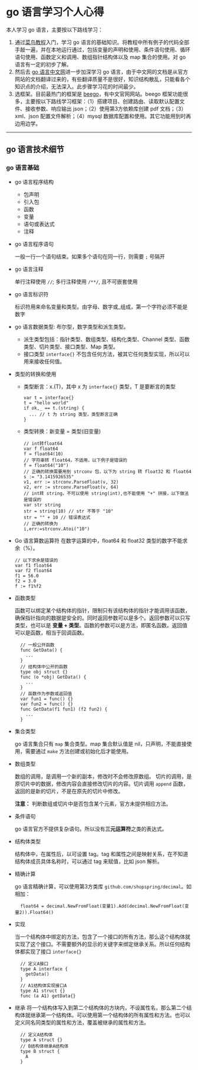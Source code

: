 # go 语言学习个人心得

本人学习 go 语言，主要按以下路线学习：

1. 通过[菜鸟教程](http://www.runoob.com/go/go-tutorial.html)入门，学习 go 语言的基础知识。将教程中所有例子的代码全部手敲一遍，并在本地运行通过，包括变量的声明和使用、条件语句使用、循环语句使用、函数定义和调用、数组指针结构体以及 map 集合的使用。对 go 语言有一定的初步了解。
2. 然后去 [go 语言中文网](http://docscn.studygolang.com/doc/)进一步加深学习 go 语言，由于中文网的文档是从官方网站的文档翻译过来的，有些翻译质量不是很好，知识结构散乱，只能看各个知识点的介绍，无法深入。此步骤学习花的时间最少。
3. 选框架。目前最热门的框架是 [beego](https://beego.me/)，有中文官网网站。beego 框架功能很多，主要按以下路线学习框架：（1）搭建项目、创建路由、读取默认配置文件、接收参数、响应输出 json；（2）使用第3方依赖库创建 pdf 文档；（3）xml、json 配置文件解析；（4）mysql 数据库配置和使用。其它功能用到时再边用边学。

********************************************************************************

## go 语言技术细节

### go 语言基础

* go 语言程序结构
  * 包声明
  * 引入包
  * 函数
  * 变量
  * 语句或表达式
  * 注释

* go 语言程序语句

  一般一行一个语句结束。如果多个语句在同一行，则需要 `;` 号隔开
  
* go 语言注释
  
  单行注释使用 `//`; 多行注释使用 `/**/`, 且不可嵌套使用
  
* go 语言标识符

  标识符用来命名变量和类型。由字母、数字或_组成，第一个字符必须不能是数字
  
* go 语言数据类型: 布尔型，数字类型和派生类型。  
  * 派生类型包括：指针类型、数组类型、结构化类型、Channel 类型、函数类型、切片类型、接口类型、Map 类型。  
  * 接口类型 `interface{}` 不包含任何方法，被其它任何类型实现，所以可以用来接收任何值。  
  
* 类型的转换和使用
  * 类型断言：x.(T)，其中 x 为 `interface{}` 类型，T 是要断言的类型
  
        var t = interface{}
        t = "hello world"
        if ok,_ == t.(string) {
          ... // t 为 string 类型，类型断言正确
        }
    
  * 类型转换：新变量 = 类型(旧变量)
    
        // int转float64
        var f float64
        f = float64(10)
        // 字符串转 float64，不适用，以下例子是错误的
        f = float64("10")
        // 正确的转换需要用到 strconv 包，以下为 string 转 float32 和 float64
        s := "3.1415926535"
        v1, err := strconv.ParseFloat(v, 32)
        v2, err := strconv.ParseFloat(v, 64)
        // int转 string，不可以使用 string(int),也不能使用 "+" 拼接，以下做法是错误的
        var str string
        str = string(10) // str 不等于 "10"
        str = "" + 10 // 错误表达式
        // 正确的转换为
        i,err:=strconv.Atoi("10")
     
* Go 语言算数运算符
  在数字运算的中，float64 和 float32 类型的数字不能求余（%）。
  
      // 以下求余是错误的
      var f1 float64
      var f2 float64
      f1 = 56.0
      f2 = 3.0
      f := f1%f2
  
* 函数类型

  函数可以绑定某个结构体的指针，限制只有该结构体的指针才能调用该函数，确保指针指向的数据是安全的。同时返回参数可以是多个。返回参数可以只写类型，也可以是 **变量 + 类型**。函数的参数可以是方法，即匿名函数。返回值可以是函数，相当于回调函数。
    
        // 一般公开函数
        func GetData() {
          ...
        }
        // 结构体中公开的函数
        type obj struct {}
        func (o *obj) GetData() {
          ...
        }
        // 函数作为参数或返回值
        var fun1 = func() {}
        var fun2 = func() {}
        func GetData(f1 fun1) (f2 fun2) {
          ...
        }
    
* 集合类型

  go 语言集合只有 `map` 集合类型。map 集合默认值是 nil，只声明，不能直接使用，需要通过 `make` 方法创建或初始化后才能使用。
  
* 数组类型

  数组的调用，是调用一个新的副本，修改时不会修改原数组。
  切片的调用，是原切片中的数据，修改内容会直接修改切片的内容。切片调用 `append` 函数，返回的是新的切片，不是在原先的切片中修改。
  
  **注意：** 判断数组或切片中是否包含某个元素，官方未提供相应方法。
  
* 条件语句

  go 语言官方不提供复杂语句。所以没有**三元运算符**之类的表达式。
  
* 结构体类型

  结构体中，在属性后，以可设置 tag。tag 和属性之间是映射关系，在不知道结构体成员具体名称时，可以通过 tag 来赋值，比如 json 解析。
  
* 精确计算

  go 语言精确计算，可以使用第3方类库 `github.com/shopspring/decimal`。如相加：
     
        float64 = decimal.NewFromFloat(变量1).Add(decimal.NewFromFloat(变量2)).Float64()    
  
* 实现
  
  当一个结构体中绑定的方法，包含了一个接口的所有方法，那么这个结构体就实现了这个接口。不需要额外的显示的关键字来绑定继承关系。所以任何结构体都实现了接口 `interface{}`
     
        // 定义A接口
        type A interface {
          getData()
        }
        // A1结构体实现接口A
        type A1 struct {}
        func (a A1) getData{}
     
* 继承
  将一个结构体写入到第二个结构体的方块内，不设属性名，那么第二个结构体就继承第一个结构体。可以使用第一个结构体的所有属性和方法。也可以定义同名同类型的属性和方法，覆盖被继承的属性和方法。
 
        // 定义A结构体
        type A struct {}
        // B结构体继承A结构体
        type B struct {
          A
        }
     

